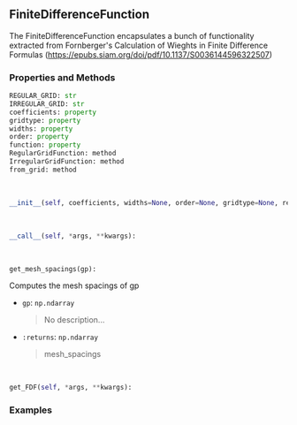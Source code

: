 ## <a id="McUtils.Zachary.FiniteDifferenceFunction.FiniteDifferenceFunction">FiniteDifferenceFunction</a>
The FiniteDifferenceFunction encapsulates a bunch of functionality extracted from Fornberger's
    Calculation of Wieghts in Finite Difference Formulas (https://epubs.siam.org/doi/pdf/10.1137/S0036144596322507)

### Properties and Methods
```python
REGULAR_GRID: str
IRREGULAR_GRID: str
coefficients: property
gridtype: property
widths: property
order: property
function: property
RegularGridFunction: method
IrregularGridFunction: method
from_grid: method
```
<a id="McUtils.Zachary.FiniteDifferenceFunction.FiniteDifferenceFunction.__init__">&nbsp;</a>
```python
__init__(self, coefficients, widths=None, order=None, gridtype=None, regularize_results=False, mesh_spacings=None, shape=None, only_core=False, only_center=False, axis=0): 
```

<a id="McUtils.Zachary.FiniteDifferenceFunction.FiniteDifferenceFunction.__call__">&nbsp;</a>
```python
__call__(self, *args, **kwargs): 
```

<a id="McUtils.Zachary.FiniteDifferenceFunction.FiniteDifferenceFunction.get_mesh_spacings">&nbsp;</a>
```python
get_mesh_spacings(gp): 
```
Computes the mesh spacings of gp
- `gp`: `np.ndarray`
    >No description...
- `:returns`: `np.ndarray`
    >mesh_spacings

<a id="McUtils.Zachary.FiniteDifferenceFunction.FiniteDifferenceFunction.get_FDF">&nbsp;</a>
```python
get_FDF(self, *args, **kwargs): 
```

### Examples
